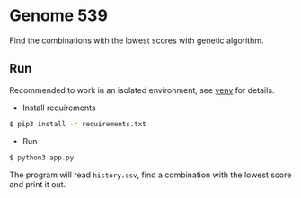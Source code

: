 # Genome 539

Find the combinations with the lowest scores with genetic algorithm.

## Run

Recommended to work in an isolated environment, see [venv](https://docs.python.org/3/library/venv.html) for details.

- Install requirements

```bash
$ pip3 install -r requirements.txt
```

- Run

```bash
$ python3 app.py
```

The program will read `history.csv`, find a combination with the lowest score and print it out.
